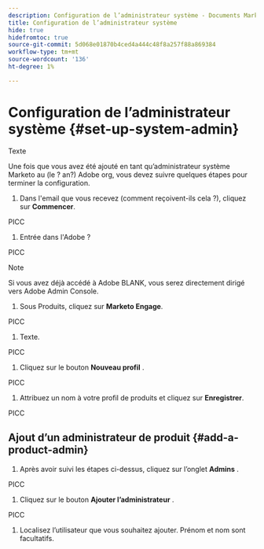 ```yaml
---
description: Configuration de l’administrateur système - Documents Marketo - Documentation du produit
title: Configuration de l’administrateur système
hide: true
hidefromtoc: true
source-git-commit: 5d068e01870b4ced4a444c48f8a257f88a869384
workflow-type: tm+mt
source-wordcount: '136'
ht-degree: 1%

---
```


# Configuration de l’administrateur système {#set-up-system-admin}

Texte

Une fois que vous avez été ajouté en tant qu’administrateur système Marketo au (le ? an?) Adobe org, vous devez suivre quelques étapes pour terminer la configuration.

1. Dans l&#39;email que vous recevez (comment reçoivent-ils cela ?), cliquez sur **Commencer**.

PICC

1. Entrée dans l&#39;Adobe ?

PICC

>[!NOTE]
>
>Si vous avez déjà accédé à Adobe BLANK, vous serez directement dirigé vers Adobe Admin Console.

1. Sous Produits, cliquez sur **Marketo Engage**.

PICC

1. Texte.

PICC

1. Cliquez sur le bouton **Nouveau profil** .

PICC

1. Attribuez un nom à votre profil de produits et cliquez sur **Enregistrer**.

PICC

## Ajout d’un administrateur de produit {#add-a-product-admin}

1. Après avoir suivi les étapes ci-dessus, cliquez sur l’onglet **Admins** .

PICC

1. Cliquez sur le bouton **Ajouter l’administrateur** .

PICC

1. Localisez l’utilisateur que vous souhaitez ajouter. Prénom et nom sont facultatifs.